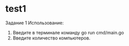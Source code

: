# test1
 Задание 1
Использование:
1. Введите в терминале команду go run cmd/main.go
2. Введите количество компьютеров.
